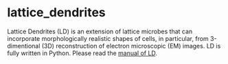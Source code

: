 # lattice_dendrites
Lattice Dendrites (LD) is an extension of lattice microbes that can incorporate morphologically realistic shapes of cells, in particular, from 3-dimentional (3D) reconstruction of electron microscopic (EM) images. LD is fully written in Python. Please read the [manual of LD](https://urakubo.github.io/lattice_dendrites/).
